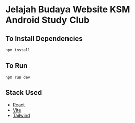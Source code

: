 # **Jelajah Budaya Website KSM Android Study Club**

## To Install Dependencies
`npm install`

## To Run
`npm run dev`

## Stack Used
- [React](http://react.dev) 
- [Vite](http://vite.dev) 
- [Tailwind](http://tailwindcss.com) 
